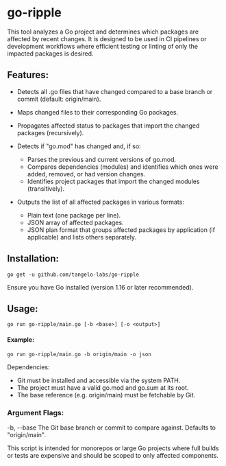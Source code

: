 # go-ripple
 This tool analyzes a Go project and determines which packages are affected by recent changes.
 It is designed to be used in CI pipelines or development workflows where efficient testing or linting
 of only the impacted packages is desired.

 ## Features:

 - Detects all .go files that have changed compared to a base branch or commit (default: origin/main).
 - Maps changed files to their corresponding Go packages.
 - Propagates affected status to packages that import the changed packages (recursively).
 - Detects if "go.mod" has changed and, if so:
   - Parses the previous and current versions of go.mod.
   - Compares dependencies (modules) and identifies which ones were added, removed, or had version changes.
   - Identifies project packages that import the changed modules (transitively).

 - Outputs the list of all affected packages in various formats:
   - Plain text (one package per line).
   - JSON array of affected packages.
   - JSON plan format that groups affected packages by application (if applicable) and lists others separately.
 ## Installation:

    go get -u github.com/tangelo-labs/go-ripple

 Ensure you have Go installed (version 1.16 or later recommended).
 ## Usage:

	go run go-ripple/main.go [-b <base>] [-o <output>]

 #### Example:

	go run go-ripple/main.go -b origin/main -o json

 Dependencies:

 - Git must be installed and accessible via the system PATH.
 - The project must have a valid go.mod and go.sum at its root.
 - The base reference (e.g. origin/main) must be fetchable by Git.

 ### Argument Flags:

 -b, --base   The Git base branch or commit to compare against. Defaults to "origin/main".

 This script is intended for monorepos or large Go projects where full builds or tests
 are expensive and should be scoped to only affected components.